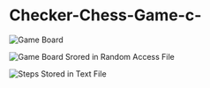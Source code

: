 # Checker-Chess-Game-c-

![Game Board](https://lh3.googleusercontent.com/jwaihik3ZFxw5lmfRsYS6OkKO3OF1eZ0hGmrdNVn56tjuqKqMwP0HUH5ZYmrA3I3-JNacXZKFOi_t3_fN1YbysqkcDtzo4fSdEY9u76LcctQxPL-lz_HFwvbY2LXoXhrU8lGxAUCMu1ijB1lM3wpb5foSChtO-S4XIDK8TiDSxac48W34F6mzYMGxWZLY6c7tWi2a87Dc4pi-R76UdBUNQF20KXYD4VbxzyOV_z-W79hu4HTvBoqeGCzoEpox237rWyM1YSNdJPSoaDLdl2WxJp5YbTEbw4dbZuGEUc59UEFpOf_OIQKiuRy6X6oKg9oDGp6T-quu-HhtfBT3noZw8gpMHuRWEhL9cwv0iz150yTPEs2VQ6-kuiBw_mawX-Sm4xB9bd_S7ZNdAlI1hd7EW1FM43hNTYVReDcRdoES8ZOnltWxlOxAI-jwpZZclN8m1Sd0BQzmgZUM5Gtb2pVDKBSXPj0lVI8IbQ59bSApv2YKut_WiNlt1DGh9GvU2j6CCTH6C9Y3S2P3orXZuY3H8p98C6AXGROfgq0pTa-pLCu6plZ_tDvFhWZoLgqVvZuegTMUAQPdoJRHRSmuUcFbr6wcqQTU_bq0UJWu1FZDLTkTfPHtTDRmo4nEMxFsdAFKyIFkcZS2fZMrwF8lgeshhRXFCo6Geag0n9NXBTCaAbU-BBsjpmck7di596uxQ=w1025-h576-no?authuser=0)


![Game Board Srored in Random Access File](https://lh3.googleusercontent.com/eqBBtyp6lCI680OxVttXHKfNcc2Htl4qdCldW5wlSXuuFtSBRrWwd4uRNBxc2QAVmo5qwmcL7oRv5TREAQfE48SKBRpOaO_3rH_2ZVYbdi5FoktJGgglbYhQyn70kFZtxCcPviI8_p8a4S438YeyOMuGqZx0fX6wwYOh-gJqMKKbWaZPiUvHMd6u8Ec-hwcROarDIpt7OJzmTFRiB2fA1R2TVC5y1yFb_pI_FAK_BTHCtXEja8I2YUomxUUFfX0wddTIvOa0UoMjkbolUVe4x9MhXWGmPpZnNA2LUmcbGMdyUja8g_8WtETET2vHf5GVGx9Q7elEhbuSBXhOGATnI2AlbU_DDlsSndYzLDwYzfa1E2AOgNT_B_EmKCM9kXvhRzcyzv4mnb26gZ0dMfgRBbdf_sabuco2yFdNGBe96MaElxU466XbSkUPpAqaMQVGQU8-Dq2Ll0o7Y9NBMZswr4-vf9ugcy_3HAkjwcnvL7fbM7BtIJKF91AxOGYNlbWkXANr38MHbmJQToeVcMSQ5dwblgkJYNSB1r9jsilJ5kbKyEvqTZkykSJP82b-PrTqF4HV-bN-TrJnrP_7dJTh49LwHrMRhifN3sbHBDWLSbkJhHmbXZxChxVtmYgSZ-7d8tSK1vh-4l4gVUoK17ISxY7-bIOs_F3iMplbY_ymHy-Qj_lWuo1HzXzrm5Yxhg=w1025-h576-no?authuser=0)

![Steps Stored in Text File](https://lh3.googleusercontent.com/mSGHkWk34Z9zE4pAypDMVHm_xOTX3tYBuL6PitswnwJifBgFyDsF7RUyeT5YMgUj-5JB2Iyc4lXGM0a09_RLzH8PTzDt76itMqptarby1ksNre6ZFMZVya1Dsfz9TTXH_yWt0P439-sPFS1ZWHQibBmk5VNYbKBi5U0rAEmegnFWZHsCWM54WFGsImdrCSQkYq2T0VkduJWUX0_Uu8rttN63zXicP2tau9ZkOKB4Sj0arsNwRaZoHzdTqtCSbjf1uSPgyyqCouUj1AnVd_ENman9ypwr_krHqD5e9vH5lFEX-QyTUSnELid_sdwhH-LquwZDja8jXMYcWutcy0AGBB7juH0O0P7hjaVXtjPn_fA8qPS6a59Cbr0J8vwrOiPsfjVSgml-m5pQJRYCU02cSMjGnhyl7AlHoS_Y8veYVVOkbEiJ5MXKKd-LK2Z7JPaVQAx5cHHc5q_b8LXE83L1yVDZGupeKI8XUpYRniSgyAfE_Z08g51WruzwA01h0vB8pAc5SbJhKwPqtswlWfygfO6kisULzGB0AcfeO33vFln4T38Ki5C_zUsIyVW-mUtGOFq_ykFUZJH5Kc4d8m4bp_I11y3Jzk7ycAWqFN3wvLCjhvTkC2KCHEDzGwfwm9ZXveKymHeop-LIrDr5ThjjMivMXmpdvDaCWfpY4jh4pVgLH3Tj2oMtIGq9tAsz3A=w1025-h576-no?authuser=0)
